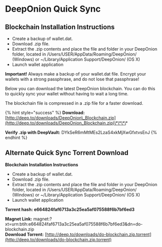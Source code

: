 # DeepOnion Quick Sync

## **Blockchain Installation Instructions**

* Create a backup of wallet.dat.
* Download .zip file.
* Extract the .zip contents and place the file and folder in your DeepOnion folder, located in /Users/USER/AppData/Roaming/DeepOnion/ \(Windows\) or ~/Library/Application Support/DeepOnion/ \(OS X\)
* Launch wallet application

**Important!** Always make a backup of your wallet.dat file. Encrypt your wallets with a strong passphrase, and do not lose that passphrase!

Below you can download the latest DeepOnion blockchain. You can do this to quickly sync your wallet without having to wait a long time.

The blockchain file is compressed in a .zip file for a faster download.

{% hint style="success" %}
**Download:** [http://deep.to/downloads/DeepOnion\_Blockchain.zip](http://deep.to/downloads/DeepOnion_Blockchain.zip)\*\*\*\*

**Verify .zip with DeepVault:** DYkSeR6mMtMEs2LzaS4xkMjXwGfxtvsEnJ
{% endhint %}

## Alternate Quick Sync Torrent Download

**Blockchain Installation Instructions**

* Create a backup of wallet.dat.
* Download .zip file.
* Extract the .zip contents and place the file and folder in your DeepOnion folder, located in /Users/USER/AppData/Roaming/DeepOnion/ \(Windows\) or ~/Library/Application Support/DeepOnion/ \(OS X\)
* Launch wallet application

**Torrent hash: e664824faf6713a3c25ea5af075588f6b7bf6ed3**

**Magnet Link:** magnet:?xt=urn:btih:e664824faf6713a3c25ea5af075588f6b7bf6ed3&dn=do-blockchain.zip  
**Download Torrent:** [http://deep.to/downloads/do-blockchain.zip.torrent](http://deep.to/downloads/do-blockchain.zip.torrent)

